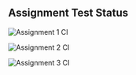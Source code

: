 ## Assignment Test Status

![Assignment 1 CI](https://github.com/swa285/c756-exer/actions/workflows/ci-a1.yml/badge.svg)

![Assignment 2 CI](https://github.com/swa285/c756-exer/actions/workflows/ci-a2.yml/badge.svg)

![Assignment 3 CI](https://github.com/swa285/c756-exer/actions/workflows/ci-a3.yml/badge.svg)

